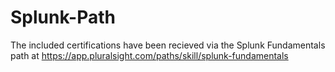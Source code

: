 # Splunk-Path


The included certifications have been recieved via the Splunk Fundamentals path at https://app.pluralsight.com/paths/skill/splunk-fundamentals

